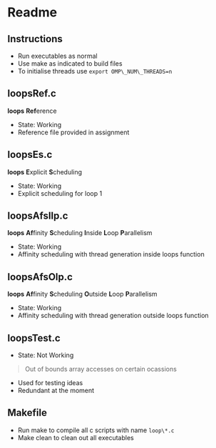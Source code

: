 # Readme

## Instructions
* Run executables as normal
* Use make as indicated to build files
* To initialise threads use `export OMP\_NUM\_THREADS=n`

## loopsRef.c
**loops** **Ref**erence
* State: Working
* Reference file provided in assignment

## loopsEs.c 
**loops** **E**xplicit **S**cheduling
* State: Working
* Explicit scheduling for loop 1

## loopsAfsIlp.c
**loops** **Af**finity **S**cheduling **I**nside **L**oop **P**arallelism
* State: Working
* Affinity scheduling with thread generation inside loops function

## loopsAfsOlp.c
**loops** **Af**finity **S**cheduling **O**utside **L**oop **P**arallelism
* State: Working
* Affinity scheduling with thread generation outside loops function

## loopsTest.c
* State: Not Working
> Out of bounds array accesses on certain ocassions
* Used for testing ideas
* Redundant at the moment

## Makefile
* Run make to compile all c scripts with name `loop\*.c`
* Make clean to clean out all executables
